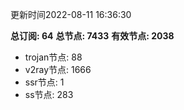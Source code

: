 更新时间2022-08-11 16:36:30

**总订阅: 64**
**总节点: 7433**
**有效节点: 2038**
- trojan节点: 88
- v2ray节点: 1666
- ssr节点: 1
- ss节点: 283
